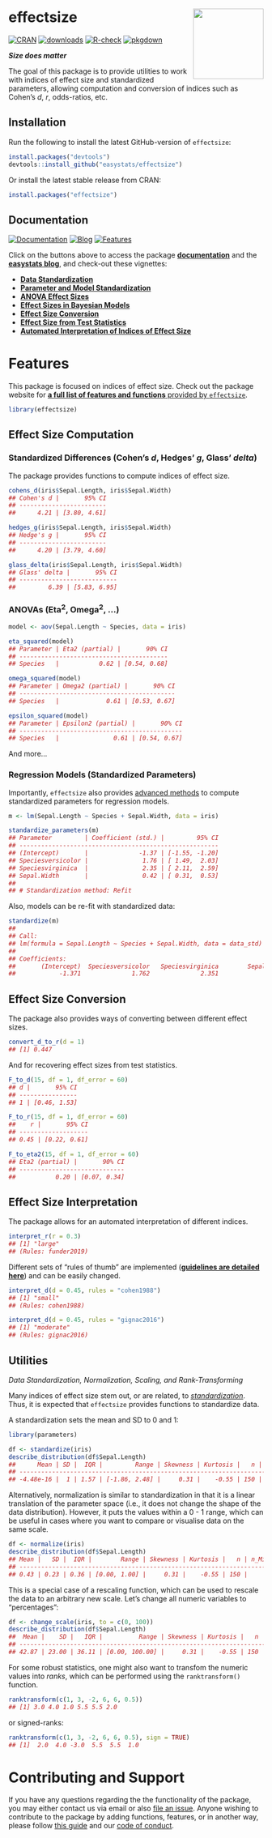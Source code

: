 
# effectsize <img src='man/figures/logo.png' align="right" height="139" />

[![CRAN](http://www.r-pkg.org/badges/version/effectsize)](https://cran.r-project.org/package=effectsize)
[![downloads](http://cranlogs.r-pkg.org/badges/effectsize)](https://cran.r-project.org/package=effectsize)
[![R-check](https://github.com/easystats/effectsize/workflows/R-check/badge.svg)](https://github.com/easystats/effectsize/actions)
[![pkgdown](https://github.com/easystats/effectsize/workflows/pkgdown/badge.svg)](https://github.com/easystats/effectsize/actions)
<!-- [![Build Status](https://travis-ci.org/easystats/effectsize.svg?branch=master)](https://travis-ci.org/easystats/effectsize) -->
<!-- [![codecov](https://codecov.io/gh/easystats/effectsize/branch/master/graph/badge.svg)](https://codecov.io/gh/easystats/effectsize) -->

***Size does matter***

The goal of this package is to provide utilities to work with indices of
effect size and standardized parameters, allowing computation and
conversion of indices such as Cohen’s *d*, *r*, odds-ratios, etc.

## Installation

Run the following to install the latest GitHub-version of `effectsize`:

``` r
install.packages("devtools")
devtools::install_github("easystats/effectsize")
```

Or install the latest stable release from CRAN:

``` r
install.packages("effectsize")
```

## Documentation

[![Documentation](https://img.shields.io/badge/documentation-effectsize-orange.svg?colorB=E91E63)](https://easystats.github.io/effectsize/)
[![Blog](https://img.shields.io/badge/blog-easystats-orange.svg?colorB=FF9800)](https://easystats.github.io/blog/posts/)
[![Features](https://img.shields.io/badge/features-effectsize-orange.svg?colorB=2196F3)](https://easystats.github.io/effectsize/reference/index.html)

Click on the buttons above to access the package
[**documentation**](https://easystats.github.io/effectsize/) and the
[**easystats blog**](https://easystats.github.io/blog/posts/), and
check-out these vignettes:

  - [**Data
    Standardization**](https://easystats.github.io/effectsize/articles/standardize_data.html)
  - [**Parameter and Model
    Standardization**](https://easystats.github.io/effectsize/articles/standardize_parameters.html)
  - [**ANOVA Effect
    Sizes**](https://easystats.github.io/effectsize/articles/anovaES.html)
  - [**Effect Sizes in Bayesian
    Models**](https://easystats.github.io/effectsize/articles/bayesian_models.html)
  - [**Effect Size
    Conversion**](https://easystats.github.io/effectsize/articles/convert.html)
  - [**Effect Size from Test
    Statistics**](https://easystats.github.io/effectsize/articles/from_test_statistics.html)
  - [**Automated Interpretation of Indices of Effect
    Size**](https://easystats.github.io/effectsize/articles/interpret.html)

# Features

This package is focused on indices of effect size. Check out the package
website for [**a full list of features and functions** provided by
`effectsize`](https://easystats.github.io/effectsize/reference/index.html).

``` r
library(effectsize)
```

## Effect Size Computation

### Standardized Differences (Cohen’s *d*, Hedges’ *g*, Glass’ *delta*)

The package provides functions to compute indices of effect size.

``` r
cohens_d(iris$Sepal.Length, iris$Sepal.Width)
## Cohen's d |       95% CI
## ------------------------
##      4.21 | [3.80, 4.61]

hedges_g(iris$Sepal.Length, iris$Sepal.Width)
## Hedge's g |       95% CI
## ------------------------
##      4.20 | [3.79, 4.60]

glass_delta(iris$Sepal.Length, iris$Sepal.Width)
## Glass' delta |       95% CI
## ---------------------------
##         6.39 | [5.83, 6.95]
```

### ANOVAs (Eta<sup>2</sup>, Omega<sup>2</sup>, …)

``` r
model <- aov(Sepal.Length ~ Species, data = iris)

eta_squared(model)
## Parameter | Eta2 (partial) |       90% CI
## -----------------------------------------
## Species   |           0.62 | [0.54, 0.68]

omega_squared(model)
## Parameter | Omega2 (partial) |       90% CI
## -------------------------------------------
## Species   |             0.61 | [0.53, 0.67]

epsilon_squared(model)
## Parameter | Epsilon2 (partial) |       90% CI
## ---------------------------------------------
## Species   |               0.61 | [0.54, 0.67]
```

And more…

### Regression Models (Standardized Parameters)

Importantly, `effectsize` also provides [advanced
methods](https://easystats.github.io/effectsize/articles/standardize_parameters.html)
to compute standardized parameters for regression models.

``` r
m <- lm(Sepal.Length ~ Species + Sepal.Width, data = iris)

standardize_parameters(m)
## Parameter         | Coefficient (std.) |         95% CI
## -------------------------------------------------------
## (Intercept)       |              -1.37 | [-1.55, -1.20]
## Speciesversicolor |               1.76 | [ 1.49,  2.03]
## Speciesvirginica  |               2.35 | [ 2.11,  2.59]
## Sepal.Width       |               0.42 | [ 0.31,  0.53]
## 
## # Standardization method: Refit
```

Also, models can be re-fit with standardized data:

``` r
standardize(m)
## 
## Call:
## lm(formula = Sepal.Length ~ Species + Sepal.Width, data = data_std)
## 
## Coefficients:
##       (Intercept)  Speciesversicolor   Speciesvirginica        Sepal.Width  
##            -1.371              1.762              2.351              0.423
```

<!-- add cohens_f2? -->

## Effect Size Conversion

The package also provides ways of converting between different effect
sizes.

``` r
convert_d_to_r(d = 1)
## [1] 0.447
```

And for recovering effect sizes from test statistics.

``` r
F_to_d(15, df = 1, df_error = 60)
## d |       95% CI
## ----------------
## 1 | [0.46, 1.53]

F_to_r(15, df = 1, df_error = 60)
##    r |       95% CI
## -------------------
## 0.45 | [0.22, 0.61]

F_to_eta2(15, df = 1, df_error = 60)
## Eta2 (partial) |       90% CI
## -----------------------------
##           0.20 | [0.07, 0.34]
```

## Effect Size Interpretation

The package allows for an automated interpretation of different indices.

``` r
interpret_r(r = 0.3)
## [1] "large"
## (Rules: funder2019)
```

Different sets of “rules of thumb” are implemented ([**guidelines are
detailed
here**](https://easystats.github.io/effectsize/articles/interpret.html))
and can be easily changed.

``` r
interpret_d(d = 0.45, rules = "cohen1988")
## [1] "small"
## (Rules: cohen1988)

interpret_d(d = 0.45, rules = "gignac2016")
## [1] "moderate"
## (Rules: gignac2016)
```

## Utilities

*Data Standardization, Normalization, Scaling, and Rank-Transforming*

Many indices of effect size stem out, or are related, to
[*standardization*](https://easystats.github.io/effectsize/articles/standardize_parameters.html).
Thus, it is expected that `effectsize` provides functions to standardize
data.

A standardization sets the mean and SD to 0 and 1:

``` r
library(parameters)

df <- standardize(iris)
describe_distribution(df$Sepal.Length)
##      Mean | SD |  IQR |         Range | Skewness | Kurtosis |   n | n_Missing
## -----------------------------------------------------------------------------
## -4.48e-16 |  1 | 1.57 | [-1.86, 2.48] |     0.31 |    -0.55 | 150 |         0
```

Alternatively, normalization is similar to standardization in that it is
a linear translation of the parameter space (i.e., it does not change
the shape of the data distribution). However, it puts the values within
a 0 - 1 range, which can be useful in cases where you want to compare or
visualise data on the same scale.

``` r
df <- normalize(iris)
describe_distribution(df$Sepal.Length)
## Mean |   SD |  IQR |        Range | Skewness | Kurtosis |   n | n_Missing
## -------------------------------------------------------------------------
## 0.43 | 0.23 | 0.36 | [0.00, 1.00] |     0.31 |    -0.55 | 150 |         0
```

This is a special case of a rescaling function, which can be used to
rescale the data to an arbitrary new scale. Let’s change all numeric
variables to “percentages”:

``` r
df <- change_scale(iris, to = c(0, 100)) 
describe_distribution(df$Sepal.Length)
##  Mean |    SD |   IQR |          Range | Skewness | Kurtosis |   n | n_Missing
## ------------------------------------------------------------------------------
## 42.87 | 23.00 | 36.11 | [0.00, 100.00] |     0.31 |    -0.55 | 150 |         0
```

For some robust statistics, one might also want to transfom the numeric
values into *ranks*, which can be performed using the `ranktransform()`
function.

``` r
ranktransform(c(1, 3, -2, 6, 6, 0.5))
## [1] 3.0 4.0 1.0 5.5 5.5 2.0
```

or signed-ranks:

``` r
ranktransform(c(1, 3, -2, 6, 6, 0.5), sign = TRUE)
## [1]  2.0  4.0 -3.0  5.5  5.5  1.0
```

# Contributing and Support

If you have any questions regarding the the functionality of the
package, you may either contact us via email or also [file an
issue](https://github.com/easystats/effectsize/issues). Anyone wishing
to contribute to the package by adding functions, features, or in
another way, please follow [this
guide](https://github.com/easystats/effectsize/blob/master/.github/CONTRIBUTING.md)
and our [code of
conduct](https://github.com/easystats/effectsize/blob/master/.github/CODE_OF_CONDUCT.md).
